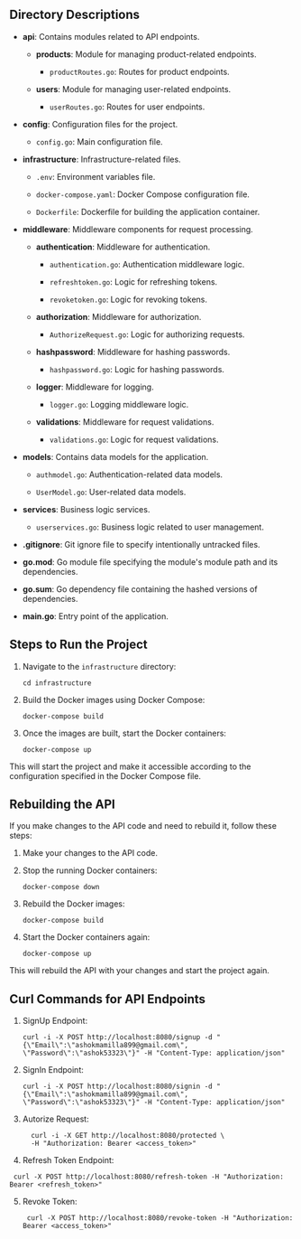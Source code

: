 ## Directory Descriptions

- **api**: Contains modules related to API endpoints.

  - **products**: Module for managing product-related endpoints.

    - `productRoutes.go`: Routes for product endpoints.

  - **users**: Module for managing user-related endpoints.

    - `userRoutes.go`: Routes for user endpoints.

- **config**: Configuration files for the project.

  - `config.go`: Main configuration file.

- **infrastructure**: Infrastructure-related files.

  - `.env`: Environment variables file.

  - `docker-compose.yaml`: Docker Compose configuration file.

  - `Dockerfile`: Dockerfile for building the application container.

- **middleware**: Middleware components for request processing.

  - **authentication**: Middleware for authentication.

    - `authentication.go`: Authentication middleware logic.

    - `refreshtoken.go`: Logic for refreshing tokens.

    - `revoketoken.go`: Logic for revoking tokens.

  - **authorization**: Middleware for authorization.

    - `AuthorizeRequest.go`: Logic for authorizing requests.

  - **hashpassword**: Middleware for hashing passwords.

    - `hashpassword.go`: Logic for hashing passwords.

  - **logger**: Middleware for logging.

    - `logger.go`: Logging middleware logic.

  - **validations**: Middleware for request validations.

    - `validations.go`: Logic for request validations.

- **models**: Contains data models for the application.

  - `authmodel.go`: Authentication-related data models.

  - `UserModel.go`: User-related data models.

- **services**: Business logic services.

  - `userservices.go`: Business logic related to user management.

- **.gitignore**: Git ignore file to specify intentionally untracked files.
- **go.mod**: Go module file specifying the module's module path and its dependencies.
- **go.sum**: Go dependency file containing the hashed versions of dependencies.
- **main.go**: Entry point of the application.

## Steps to Run the Project

1. Navigate to the `infrastructure` directory:
    ```
    cd infrastructure
    ```

2. Build the Docker images using Docker Compose:
    ```
    docker-compose build
    ```

3. Once the images are built, start the Docker containers:
    ```
    docker-compose up
    ```

This will start the project and make it accessible according to the configuration specified in the Docker Compose file.

## Rebuilding the API

If you make changes to the API code and need to rebuild it, follow these steps:

1. Make your changes to the API code.

2. Stop the running Docker containers:
    ```
    docker-compose down
    ```

3. Rebuild the Docker images:
    ```
    docker-compose build
    ```

4. Start the Docker containers again:
    ```
    docker-compose up
    ```

This will rebuild the API with your changes and start the project again.

## Curl Commands for API Endpoints

1. SignUp Endpoint:
    ```
   curl -i -X POST http://localhost:8080/signup -d "{\"Email\":\"ashokmamilla899@gmail.com\", \"Password\":\"ashok53323\"}" -H "Content-Type: application/json"
    ```
2. SignIn Endpoint:
    ```
    curl -i -X POST http://localhost:8080/signin -d "{\"Email\":\"ashokmamilla899@gmail.com\", \"Password\":\"ashok53323\"}" -H "Content-Type: application/json"
   ```
3. Autorize Request:
   ```
     curl -i -X GET http://localhost:8080/protected \
     -H "Authorization: Bearer <access_token>"
   ```
4. Refresh Token Endpoint:
  ``` 
   curl -X POST http://localhost:8080/refresh-token -H "Authorization: Bearer <refresh_token>" 
   ```
5. Revoke Token:
   ```
    curl -X POST http://localhost:8080/revoke-token -H "Authorization: Bearer <access_token>"
   ```   
